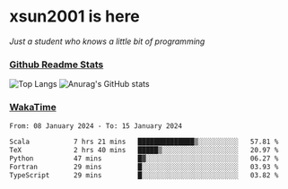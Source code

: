 # xsun2001 is here

*Just a student who knows a little bit of programming*

### [Github Readme Stats](https://github.com/anuraghazra/github-readme-stats)

![Top Langs](https://github-readme-stats.vercel.app/api/top-langs/?username=xsun2001&layout=compact&theme=radical) ![Anurag's GitHub stats](https://github-readme-stats.vercel.app/api?username=xsun2001&show_icons=true&theme=radical)

### [WakaTime](https://wakatime.com)

<!--START_SECTION:waka-->

```txt
From: 08 January 2024 - To: 15 January 2024

Scala           7 hrs 21 mins   ██████████████▒░░░░░░░░░░   57.81 %
TeX             2 hrs 40 mins   █████▒░░░░░░░░░░░░░░░░░░░   20.97 %
Python          47 mins         █▓░░░░░░░░░░░░░░░░░░░░░░░   06.27 %
Fortran         29 mins         █░░░░░░░░░░░░░░░░░░░░░░░░   03.93 %
TypeScript      29 mins         █░░░░░░░░░░░░░░░░░░░░░░░░   03.82 %
```

<!--END_SECTION:waka-->
